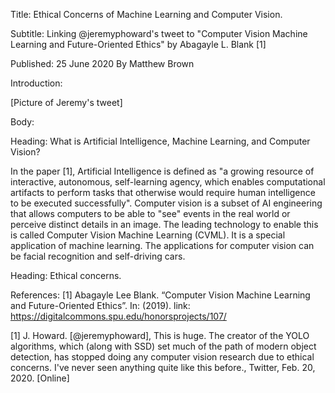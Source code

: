 Title: Ethical Concerns of Machine Learning and Computer Vision.

Subtitle: Linking @jeremyphoward's tweet to "Computer Vision Machine Learning and Future-Oriented Ethics" by Abagayle L. Blank [1]

Published: 25 June 2020
By Matthew Brown

Introduction:

[Picture of Jeremy's tweet]

Body:

Heading: What is Artificial Intelligence, Machine Learning, and Computer Vision?

In the paper [1], Artificial Intelligence is defined as "a growing resource of interactive, autonomous, self-learning agency, which enables computational
artifacts to perform tasks that otherwise would require human intelligence to be executed successfully". Computer vision is a subset of AI engineering that 
allows computers to be able to "see" events in the real world or perceive distinct details in an image. The leading technology to enable this is called 
Computer Vision Machine Learning (CVML). It is a special application of machine learning. The applications for computer vision can be facial recognition and 
self-driving cars.

Heading: Ethical concerns.



References:
[1] Abagayle Lee Blank. “Computer Vision Machine Learning and Future-Oriented Ethics”. In: (2019).
link: https://digitalcommons.spu.edu/honorsprojects/107/

[1] J. Howard. [@jeremyphoward], This is huge. The creator of the YOLO algorithms, which (along with SSD) set much of the path of modern object detection, has 
stopped doing any computer vision research due to ethical concerns. I've never seen anything quite like this before., Twitter,  Feb. 20, 2020. [Online]